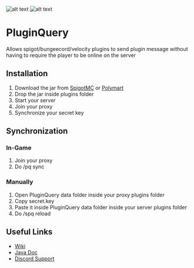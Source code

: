 ![alt text](https://i.ibb.co/FHQnbTg/shaded-header.png "Plugin Query")
![alt text](https://i.ibb.co/WpnXh8R/body.png "Features")

# PluginQuery
Allows spigot/bungeecord/velocity plugins to send plugin message without having to require the player to be online on the server

## Installation
1. Download the jar from [SpigotMC](https://www.spigotmc.org/resources/80064/) or [Polymart](https://polymart.org/resource/46)
2. Drop the jar inside plugins folder
3. Start your server
4. Join your proxy
5. Synchronize your secret key

## Synchronization
### In-Game
1. Join your proxy
2. Do /pq sync
### Manually
1. Open PluginQuery data folder inside your proxy plugins folder
2. Copy secret.key
3. Paste it inside PluginQuery data folder inside your server plugins folder
4. Do /spq reload

## Useful Links
* [Wiki](https://sunaryayalasatriathito.gitbook.io/pluginquery/)
* [Java Doc](https://thito.xyz/PluginQueryJavaDoc/)
* [Discord Support](https://discord.gg/SHhUK4E)
